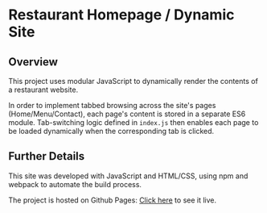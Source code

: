 # Restaurant Homepage / Dynamic Site

## Overview 

This project uses modular JavaScript to dynamically render the contents of a restaurant website.

In order to implement tabbed browsing across the site's pages (Home/Menu/Contact), each page's content is stored in a separate ES6 module. Tab-switching logic defined in ``index.js`` then enables each page to be loaded dynamically when the corresponding tab is clicked.

## Further Details

This site was developed with JavaScript and HTML/CSS, using npm and webpack to automate the build process.

The project is hosted on Github Pages: [Click here](https://jeremy-gleason.github.io/restaurant-page) to see it live.